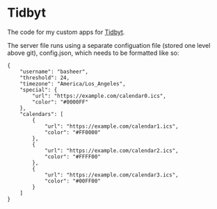 Tidbyt
=========

The code for my custom apps for [Tidbyt](https://tidbyt.com).

The server file runs using a separate configuation file (stored one level above git), config.json, which needs to be formatted like so:

```
{
	"username": "basheer",
	"threshold": 24,
	"timezone": "America/Los_Angeles",
	"special": {
		"url": "https://example.com/calendar0.ics",
		"color": "#0000FF"
	},
	"calendars": [
		{
			"url": "https://example.com/calendar1.ics",
			"color": "#FF0000"
		},
		{
			"url": "https://example.com/calendar2.ics",
			"color": "#FFFF00"
		},
		{
			"url": "https://example.com/calendar3.ics",
			"color": "#00FF00"
		}
	]
}
```
